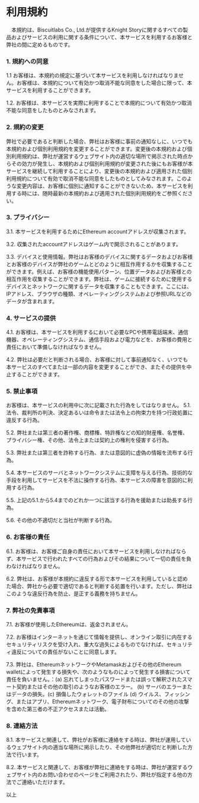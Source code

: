 # 利用規約

　本規約は、Biscuitlabs Co., Ltd.が提供するKnight Storyに関するすべての製品およびサービスの利用に関する条件について、本サービスを利用するお客様と弊社の間に定めるものです。

### 1. 規約への同意
1.1 お客様は、本規約の規定に基づいて本サービスを利用しなければなりません。お客様は、本規約について有効かつ取消不能な同意をした場合に限って、本サービスを利用することができます。

1.2. お客様は、本サービスを実際に利用することで本規約について有効かつ取消不能な同意をしたものとみなされます。

### 2. 規約の変更
弊社で必要であると判断した場合、弊社はお客様に事前の通知なしに、いつでも本規約および個別利用規約を変更することができます。変更後の本規約および個別利用規約は、弊社が運営するウェブサイト内の適切な場所で掲示された時点からその効力が発生し、本規約および個別利用規約が変更された後にもお客様が本サービスを継続して利用することにより、変更後の本規約および適用された個別利用規約について有効で取消不能な同意をしたものとしてみなされます。このような変更内容は、お客様に個別に通知することができないため、本サービスを利用する時には、随時最新の本規約および適用された個別利用規約をご参照ください。

### 3. プライバシー
3.1. 本サービスを利用するためにEthereum accountアドレスが収集されます。

3.2. 収集されたaccountアドレスはゲーム内で開示されることがあります。

3.3. デバイスと使用情報。弊社はお客様のデバイスに関するデータおよびお客様とお客様のデバイスが弊社のゲームとどのように相互作用するかを収集することができます。例えば、お客様の機能使用パターン、位置データおよびお客様との相互作用を収集することができます。弊社は、ゲームに接続するために使用するデバイスとネットワークに関するデータを収集することもできます。ここには、IPアドレス、ブラウザの種類、オペレーティングシステムおよび参照URLなどのデータが含まれます。

### 4. サービスの提供
4.1. お客様は、本サービスを利用するにおいて必要なPCや携帯電話端末、通信機器、オペレーティングシステム、通信手段および電力などを、お客様の費用と責任において準備しなければなりません。

4.2. 弊社は必要だと判断される場合、お客様に対して事前通知なく、いつでも本サービスのすべてまたは一部の内容を変更することができ、またその提供を中止することができます。

### 5. 禁止事項
お客様は、本サービスの利用中に次に記載された行為をしてはなりません。
5.1. 法令、裁判所の判決、決定あるいは命令または法令上の拘束力を持つ行政処置に違反する行為。

5.2. 弊社または第三者の著作権、商標権、特許権などの知的財産権、名誉権、プライバシー権、その他、法令上または契約上の権利を侵害する行為。

5.3. 弊社または第三者を詐称する行為、または意図的に虚偽の情報を流布する行為。

5.4. 本サービスのサーバとネットワークシステムに支障を与える行為、技術的な手段を利用してサービスを不法に操作する行為、本サービスの障害を意図的に利用する行為。

5.5. 上記の5.1.から5.4までのどれか一つに該当する行為を援助または助長する行為。

5.6. その他の不適切だと当社が判断する行為。

### 6. お客様の責任
6.1. お客様は、お客様ご自身の責任において本サービスを利用しなければならず、本サービスで行われたすべての行為およびその結果について一切の責任を負わなければなりません。

6.2. 弊社は、お客様が本規約に違反する形で本サービスを利用していると認めた場合、弊社から必要で適切であると判断する処置を行います。ただし、弊社はこのような違反行為を防止、是正する義務を持ちません。

### 7. 弊社の免責事項
7.1. お客様が使用したEthereumは、返金されません。

7.2. お客様はインターネットを通じて情報を提供し、オンライン取引に内在するセキュリティリスクを受け入れ、重大な過失によるものでなければ、セキュリティ違反についての責任がないことに同意します。

7.3. 弊社は、EthereumネットワークやMetamaskおよびその他のEthereum walletによって発生する損失や、次のようなものによって発生する損害について責任を負いません。：(a) 忘れてしまったパスワードまたは誤って解釈されたスマート契約またはその他の取引のようなお客様のエラー。 (b) サーバのエラーまたはデータの損失。(c) 損傷したウォレットのファイル (d) ウイルス、フィッシング、またはアプリ、Ethereumネットワーク、電子財布についてのその他の攻撃を含めた第三者の不正アクセスまたは活動。

### 8. 連絡方法
8.1. 本サービスと関連して、弊社がお客様に連絡をする時は、弊社が運用しているウェブサイト内の適当な場所に掲示したり、その他弊社が適切だと判断した方法で行います。

8.2. 本サービスと関連して、お客様が弊社に連絡をする時は、弊社が運営するウェブサイト内のお問い合わせのページをご利用されたり、弊社が指定する他の方法でご連絡いただけます。


以上
